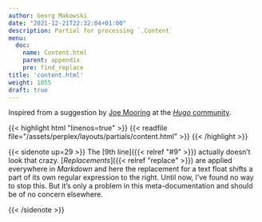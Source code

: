 ```yaml
---
author: Georg Makowski
date: "2021-12-21T22:32:04+01:00"
description: Partial for processing `.Content`
menu:
  doc:
    name: Content.html
    parent: appendix
    pre: find_replace
title: 'content.html'
weight: 1055
draft: true
---
```


Inspired from a suggestion by [Joe Mooring](https://discourse.gohugo.io/u/jmooring/summary) at the [_Hugo_ community](https://discourse.gohugo.io).

{{< highlight html "linenos=true" >}}
{{< readfile file="/assets/perplex/layouts/partials/content.html" >}}
{{< /highlight >}}

{{< sidenote up=29 >}}
The [9th line]({{< relref "#9" >}}) actually doesn’t look that crazy. [_Replacements_]({{< relref "replace" >}}) are applied everywhere in _Markdown_ and here the replacement for a text float shifts a part of its own regular expression to the right. Until now, I’ve found no way to stop this. But it’s only a problem in this meta-documentation and should be of no concern elsewhere.

{{< /sidenote >}}
